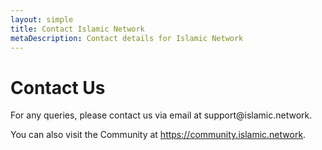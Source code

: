 ```yaml
---
layout: simple
title: Contact Islamic Network
metaDescription: Contact details for Islamic Network
---
```


# Contact Us

For any queries, please contact us via email at &#115;&#117;&#112;&#112;&#111;&#114;&#116;&#064;&#105;&#115;&#108;&#097;&#109;&#105;&#099;&#046;&#110;&#101;&#116;&#119;&#111;&#114;&#107;.

You can also visit the Community at <a href="https://community.islamic.network">https://community.islamic.network</a>.
